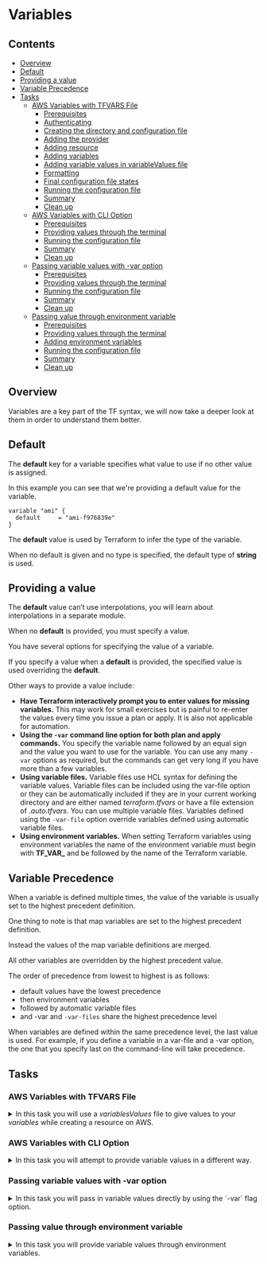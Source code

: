 # Variables

<!--TOC_START-->
## Contents
- [Overview](#overview)
- [Default](#default)
- [Providing a value](#providing-a-value)
- [Variable Precedence](#variable-precedence)
- [Tasks](#tasks)
	- [AWS Variables with TFVARS File](#aws-variables-with-tfvars-file)
		- [Prerequisites](#prerequisites)
		- [Authenticating](#authenticating)
		- [Creating the directory and configuration file](#creating-the-directory-and-configuration-file)
		- [Adding the provider](#adding-the-provider)
		- [Adding resource](#adding-resource)
		- [Adding variables](#adding-variables)
		- [Adding variable values in variableValues file](#adding-variable-values-in-variablevalues-file)
		- [Formatting](#formatting)
		- [Final configuration file states](#final-configuration-file-states)
		- [Running the configuration file](#running-the-configuration-file)
		- [Summary](#summary)
		- [Clean up](#clean-up)
	- [AWS Variables with CLI Option](#aws-variables-with-cli-option)
		- [Prerequisites](#prerequisites-1)
		- [Providing values through the terminal](#providing-values-through-the-terminal)
		- [Running the configuration file](#running-the-configuration-file-1)
		- [Summary](#summary-1)
		- [Clean up](#clean-up-1)
	- [Passing variable values with -var option](#passing-variable-values-with-var-option)
		- [Prerequisites](#prerequisites-2)
		- [Providing values through the terminal](#providing-values-through-the-terminal-1)
		- [Running the configuration file](#running-the-configuration-file-2)
		- [Summary](#summary-2)
		- [Clean up](#clean-up-2)
	- [Passing value through environment variable](#passing-value-through-environment-variable)
		- [Prerequisites](#prerequisites-3)
		- [Providing values through the terminal](#providing-values-through-the-terminal-2)
		- [Adding environment variables](#adding-environment-variables)
		- [Running the configuration file](#running-the-configuration-file-3)
		- [Summary](#summary-3)
		- [Clean up](#clean-up-3)

<!--TOC_END-->
## Overview

Variables are a key part of the TF syntax, we will now take a deeper look at them in order to understand them better.

## Default

The **default** key for a variable specifies what value to use if no other value is assigned.

In this example you can see that we're providing a default value for the variable.

```hcl
variable "ami" {
  default     = "ami-f976839e"
}
```

The **default** value is used by Terraform to infer the type of the variable. 

When no default is given and no type is specified, the default type of **string** is used. 

## Providing a value

The **default** value can’t use interpolations, you will learn about interpolations in a separate module.
 
When no **default** is provided, you must specify a value. 

You have several options for specifying the value of a variable.
 
If you specify a value when a **default** is provided, the specified value is used overriding the **default**.

Other ways to provide a value include:
- **Have Terraform interactively prompt you to enter values for missing variables.**
This may work for small exercises but is painful to re-enter the values every time you issue a plan or apply. 
It is also not applicable for automation.
- **Using the `-var` command line option for both plan and apply commands.**
You specify the variable name followed by an equal sign and the value you want to use for the variable. 
You can use any many `-var` options as required, but the commands can get very long if you have more than a few variables.
- **Using variable files.**
Variable files use HCL syntax for defining the variable values. 
Variable files can be included using the var-file option or they can be automatically included if they are in your current working directory and are either named *terraform.tfvars* or have a file extension of *.auto.tfvars*. 
You can use multiple variable files. 
Variables defined using the `-var-file` option override variables defined using automatic variable files.
- **Using environment variables.**
When setting Terraform variables using environment variables the name of the environment variable must begin with **TF_VAR_** and be followed by the name of the Terraform variable. 

## Variable Precedence

When a variable is defined multiple times, the value of the variable is usually set to the highest precedent definition. 

One thing to note is that map variables are set to the highest precedent definition. 

Instead the values of the map variable definitions are merged. 

All other variables are overridden by the highest precedent value.

The order of precedence from lowest to highest is as follows:

- default values have the lowest precedence
- then environment variables
- followed by automatic variable files
- and -var and `-var-files` share the highest precedence level

When variables are defined within the same precedence level, the last value is used. 
For example, if you define a variable in a var-file and a -var option, the one that you specify last on the command-line will take precedence.

## Tasks

### AWS Variables with TFVARS File

<details>

<summary>In this task you will use a <i>variablesValues</i> file to give values to your <i>variables</i> while creating a resource on AWS.</summary>

#### Prerequisites

1. Have **aws cli** installed
    2. You can install it by running the following python command, keep in mind you need to have python installed:
    `pip install awscli`
3. Know your AWS `access` and `secret` keys

#### Authenticating

First let's authenticate with aws so that terraform could execute the configuration file, run the following command:
`aws configure`
You will be asked to provide the following things:
* **AWS Access Key ID** this is where you would need to provide your *access* key
* **AWS Secret Access Key ID** this is the *secret* key
* **Default region name** would be **eu-west-2**
You might get asked additionally to specify what formatting you want to use, enter **json**.

#### Creating the directory and configuration file

For the next step create a new folder, you can pick any name for it but a suggested one would be `terraform-variables`.

Within the newly created folder, create the following new files within the directory:
- `main.tf`
- `variables.tf`
- `variableValues.tfvars`

#### Adding the provider

Now paste the following contents into the `main.tf` file:
```hcl
provider "aws" {
	region = "eu-west-2"
}
``` 

#### Adding resource

Paste the following below the variable in the `main.tf` file:
```hcl
resource "aws_instance" "example" {
	ami = var.ami
	instance_type = var.type
}
```

Notice that there's no need to use `var.` in order to point to the variables value, you can make a direct reference to it.

#### Adding variables

Paste the following into the `variables.tf` file:

```hcl
variable "ami" {
  description = "machine image"
}

variable "type" {
  description = "machine size"
}
```

As you can see there are no set default values, they will be set in the `variableValues.tfvars` file.

#### Adding variable values in variableValues file

Open `variableValues.tfvars` file and place the following text in the file:

```hcl
ami = "ami-f976839e"
type = "t2.micro"
```

Now the variables defined in the `variables.tf` file will have the values set once TF starts running.

#### Formatting

Format the configuration files by running the command:
```shell script
terraform fmt
```

#### Final configuration file states

Let's check that you have all the configuration files ready.

`main.tf` configuration file should look like this:

```hcl
provider "aws" {
  region     = "eu-west-2"
}

resource "aws_instance" "example" {
  ami           = var.ami
  instance_type = var.type
}
```

`variables.tf` configuration file should look like this:

```hcl
variable "ami" {
  description = "machine image"
}

variable "type" {
  description = "t2.micro"
}
```

`variableValues.tfvars` configuration file should look like this:

```hcl
ami = "ami-f976839e"
type = "machine size"
```

If the configuration files are like this, continue with the task. 

If the configuration files you have are different, update them to match them.

#### Running the configuration file

Next, open a the terminal in the directory where the configuration files are.

First let's execute the following command to get the plugins for AWS:

`terraform init`

Next let's execute to see what changes will be made, we will need to tell TF where the variable values are defined, it's done through `-var-file` flag and then providing a value to where the file is located.
We placed `variableValues.tfvars` in the same directory, therefore we can make a reference to it directly.

`terraform plan -var-file="variableValues.tfvars"`

Lastly let's create the resource by executing:

`terraform apply -var-file="variableValues.tfvars"`

Once terraform will give you a prompt about the successful operation in the *AWS console* under *Compute* and then *EC2* check that the resource has been created. 

Make sure that you are within the correct region, otherwise you won't be able to see the resource.

#### Summary

In this task you used three configuration files to deploy a resource in AWS.

Additionally the variable values were defined in a different file from where the variables were declared.

#### Clean up

To delete the created resource run the following command in the terminal, make sure that the terminal is in the directory where `main.tf` is located:
`terraform destroy -var-file="variableValues.tfvars"` 

Check in the *AWS console* under *Compute* and then *EC2* check that the resource has been deleted.

Make sure that you are within the correct region, otherwise you won't be able to see the resource.

</details>

### AWS Variables with CLI Option

<details>

<summary>In this task you will attempt to provide variable values in a different way.</summary>

#### Prerequisites

In order to do this task you need to have the *AWS Variables with TFVARS File* (previous) task completed and have the `main.tf`, `variables.tf` files.

#### Providing values through the terminal

Create a new directory like `terraform-variables-aws-using-cli`.

Copy the `main.tf`, `variables.tf` files into the directory.

#### Running the configuration file

Next, open a the terminal in the directory where the configuration files are.

First let's execute the following command to get the plugins for AWS:

`terraform init`

Next let's execute to see what changes will be made, as there's no `variablesValues.tfvars` file those values do need to come from somewhere. 
Once you're going to execute the following command, you will be prompted to provide values for the variables. 
A name of the variable will be displayed, similarly if there is a `description` it will be printed to you as well in order to give some context.

`terraform plan`

Lastly let's create the resource by executing, you will be prompted to provide variable values as well once you execute the following command:

`terraform apply`

Once terraform will give you a prompt about the successful operation in the *AWS console* under *Compute* and then *EC2* check that the resource has been created. 

Make sure that you are within the correct region, otherwise you won't be able to see the resource.

#### Summary

In this task you provided variable values directly in the terminal when you were prompted for them.

#### Clean up

To delete the created resource run the following command in the terminal, make sure that the terminal is in the directory where `main.tf` is located:
`terraform destroy` 

Check in the *AWS console* under *Compute* and then *EC2* check that the resource has been deleted.

Make sure that you are within the correct region, otherwise you won't be able to see the resource.

</details>

### Passing variable values with -var option

<details>

<summary>In this task you will pass in variable values directly by using the `-var` flag option.</summary>

#### Prerequisites

In order to do this task you need to have the *AWS Variables with TFVARS File* (previous) task completed and have the `main.tf`, `variables.tf` files.

#### Providing values through the terminal

Create a new directory like `terraform-variables-aws-using-cli-continuation`.

Copy the `main.tf`, `variables.tf` files into the directory.

#### Running the configuration file

Next, open a the terminal in the directory where the configuration files are.

First let's execute the following command to get the plugins for AWS:

`terraform init`

Next let's execute the following command to see what changes will be made, observe that the variable values are passed directly:

`terraform plan -var='ami=ami-f976839e' -var='type=t2.micro'`

Lastly let's create the resource by executing:

`terraform apply -var='ami=ami-f976839e' -var='type=t2.micro'`

Once terraform will give you a prompt about the successful operation in the *AWS console* under *Compute* and then *EC2* check that the resource has been created. 

Make sure that you are within the correct region, otherwise you won't be able to see the resource.

#### Summary

In this task you provided variable values directly in the terminal when you were prompted for them.

#### Clean up

To delete the created resource run the following command in the terminal, make sure that the terminal is in the directory where `main.tf` is located:
`terraform destroy -var='ami=ami-f976839e' -var='type=t2.micro'` 

Check in the *AWS console* under *Compute* and then *EC2* check that the resource has been deleted.

Make sure that you are within the correct region, otherwise you won't be able to see the resource.

</details>

### Passing value through environment variable

<details>

<summary>In this task you will provide variable values through environment variables.</summary>

#### Prerequisites

In order to do this task you need to have the *AWS Variables with TFVARS File* (previous) task completed and have the `main.tf`, `variables.tf` files.

#### Providing values through the terminal

Create a new directory like `terraform-variables-aws-environment-variables`.

Copy the `main.tf`, `variables.tf` files into the directory.

#### Adding environment variables

Remember that the environment variables have to start with `TF_VAR`.

The first environment variables name will be `TF_VAR_ami` and the value associated with it should be `ami-f976839e`.

The second environment variables name should be `TF_VAR_type` and the value associated with it should be `t2.micro`. 

#### Running the configuration file

Next, open a the terminal in the directory where the configuration files are.

First let's execute the following command to get the plugins for AWS:

`terraform init`

Next let's execute the following command to see what changes will be made.

`terraform plan`

Lastly let's create the resource by executing:

`terraform apply`

Once terraform will give you a prompt about the successful operation in the *AWS console* under *Compute* and then *EC2* check that the resource has been created. 

Make sure that you are within the correct region, otherwise you won't be able to see the resource.

#### Summary

In this task you provided variable values through the environment variables.

#### Clean up

To delete the created resource run the following command in the terminal, make sure that the terminal is in the directory where `main.tf` is located:
`terraform destroy` 

Check in the *AWS console* under *Compute* and then *EC2* check that the resource has been deleted.

Make sure that you are within the correct region, otherwise you won't be able to see the resource.

</details>
